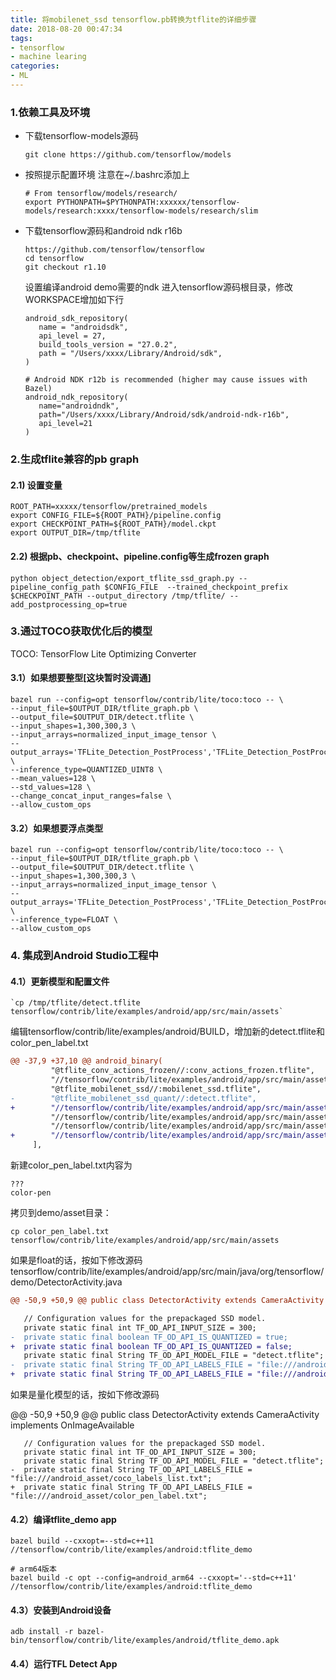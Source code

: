 ```yaml
---
title: 将mobilenet_ssd tensorflow.pb转换为tflite的详细步骤
date: 2018-08-20 00:47:34
tags:
- tensorflow
- machine learing
categories:
- ML
---
```



### 1.依赖工具及环境
* 下载tensorflow-models源码

	`git clone https://github.com/tensorflow/models`
	
* 按照提示配置环境
	注意在~/.bashrc添加上
	
	```
	# From tensorflow/models/research/
	export PYTHONPATH=$PYTHONPATH:xxxxxx/tensorflow-models/research:xxxx/tensorflow-models/research/slim
	```
	
* 下载tensorflow源码和android ndk r16b

	```
	https://github.com/tensorflow/tensorflow
	cd tensorflow
	git checkout r1.10
	```


	设置编译android demo需要的ndk
	进入tensorflow源码根目录，修改WORKSPACE增加如下行

	```
	android_sdk_repository(
	   name = "androidsdk",
	   api_level = 27,
	   build_tools_version = "27.0.2",
	   path = "/Users/xxxx/Library/Android/sdk",
	)

	# Android NDK r12b is recommended (higher may cause issues with Bazel)
	android_ndk_repository(
	   name="androidndk",
	   path="/Users/xxxx/Library/Android/sdk/android-ndk-r16b",
	   api_level=21
	) 
	```



	
### 2.生成tflite兼容的pb graph

#### 2.1) 设置变量
```
ROOT_PATH=xxxxx/tensorflow/pretrained_models
export CONFIG_FILE=${ROOT_PATH}/pipeline.config
export CHECKPOINT_PATH=${ROOT_PATH}/model.ckpt
export OUTPUT_DIR=/tmp/tflite
```

#### 2.2) 根据pb、checkpoint、pipeline.config等生成frozen graph

```
python object_detection/export_tflite_ssd_graph.py --pipeline_config_path $CONFIG_FILE  --trained_checkpoint_prefix $CHECKPOINT_PATH --output_directory /tmp/tflite/ --add_postprocessing_op=true
```

### 3.通过TOCO获取优化后的模型

TOCO: TensorFlow Lite Optimizing Converter

#### 3.1）如果想要整型[这块暂时没调通]

```
bazel run --config=opt tensorflow/contrib/lite/toco:toco -- \
--input_file=$OUTPUT_DIR/tflite_graph.pb \
--output_file=$OUTPUT_DIR/detect.tflite \
--input_shapes=1,300,300,3 \
--input_arrays=normalized_input_image_tensor \
--output_arrays='TFLite_Detection_PostProcess','TFLite_Detection_PostProcess:1','TFLite_Detection_PostProcess:2','TFLite_Detection_PostProcess:3' \
--inference_type=QUANTIZED_UINT8 \
--mean_values=128 \
--std_values=128 \
--change_concat_input_ranges=false \
--allow_custom_ops
```
#### 3.2）如果想要浮点类型

```
bazel run --config=opt tensorflow/contrib/lite/toco:toco -- \
--input_file=$OUTPUT_DIR/tflite_graph.pb \
--output_file=$OUTPUT_DIR/detect.tflite \
--input_shapes=1,300,300,3 \
--input_arrays=normalized_input_image_tensor \
--output_arrays='TFLite_Detection_PostProcess','TFLite_Detection_PostProcess:1','TFLite_Detection_PostProcess:2','TFLite_Detection_PostProcess:3'  \
--inference_type=FLOAT \
--allow_custom_ops
```

### 4. 集成到Android Studio工程中

#### 4.1）更新模型和配置文件
	
	`cp /tmp/tflite/detect.tflite tensorflow/contrib/lite/examples/android/app/src/main/assets`

编辑tensorflow/contrib/lite/examples/android/BUILD，增加新的detect.tflite和color_pen_label.txt


```diff
@@ -37,9 +37,10 @@ android_binary(
         "@tflite_conv_actions_frozen//:conv_actions_frozen.tflite",
         "//tensorflow/contrib/lite/examples/android/app/src/main/assets:conv_actions_labels.txt",
         "@tflite_mobilenet_ssd//:mobilenet_ssd.tflite",
-        "@tflite_mobilenet_ssd_quant//:detect.tflite",
+        "//tensorflow/contrib/lite/examples/android/app/src/main/assets:detect.tflite",
         "//tensorflow/contrib/lite/examples/android/app/src/main/assets:box_priors.txt",
         "//tensorflow/contrib/lite/examples/android/app/src/main/assets:coco_labels_list.txt",
+        "//tensorflow/contrib/lite/examples/android/app/src/main/assets:color_pen_label.txt",
     ],
```

新建color_pen_label.txt内容为

```
???
color-pen
```

拷贝到demo/asset目录：

`cp color_pen_label.txt tensorflow/contrib/lite/examples/android/app/src/main/assets`

如果是float的话，按如下修改源码
tensorflow/contrib/lite/examples/android/app/src/main/java/org/tensorflow/demo/DetectorActivity.java

```diff
@@ -50,9 +50,9 @@ public class DetectorActivity extends CameraActivity implements OnImageAvailable

   // Configuration values for the prepackaged SSD model.
   private static final int TF_OD_API_INPUT_SIZE = 300;
-  private static final boolean TF_OD_API_IS_QUANTIZED = true;
+  private static final boolean TF_OD_API_IS_QUANTIZED = false;
   private static final String TF_OD_API_MODEL_FILE = "detect.tflite";
-  private static final String TF_OD_API_LABELS_FILE = "file:///android_asset/coco_labels_list.txt";
+  private static final String TF_OD_API_LABELS_FILE = "file:///android_asset/color_pen_label.txt";
```

如果是量化模型的话，按如下修改源码

@@ -50,9 +50,9 @@ public class DetectorActivity extends CameraActivity implements OnImageAvailable

```
   // Configuration values for the prepackaged SSD model.
   private static final int TF_OD_API_INPUT_SIZE = 300;
   private static final String TF_OD_API_MODEL_FILE = "detect.tflite";
-  private static final String TF_OD_API_LABELS_FILE = "file:///android_asset/coco_labels_list.txt";
+  private static final String TF_OD_API_LABELS_FILE = "file:///android_asset/color_pen_label.txt";
```

#### 4.2）编译tflite_demo app

```
bazel build --cxxopt=--std=c++11 //tensorflow/contrib/lite/examples/android:tflite_demo

# arm64版本
bazel build -c opt --config=android_arm64 --cxxopt='--std=c++11' //tensorflow/contrib/lite/examples/android:tflite_demo

```

#### 4.3）安装到Android设备

```
adb install -r bazel-bin/tensorflow/contrib/lite/examples/android/tflite_demo.apk
```

#### 4.4）运行TFL Detect App
